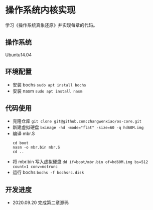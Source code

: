 # 操作系统内核实现

学习《操作系统真象还原》并实现每章的代码。

## 操作系统

Ubuntu14.04

## 环境配置

- 安装 bochs
    `sudo apt install bochs`
- 安装 nasm
    `sudo apt install nasm`

## 代码使用

- 克隆仓库
    `git clone git@github.com:zhangwenxiao/os-core.git` 
- 新建虚拟硬盘
    `bximage -hd -mode="flat" -size=60 -q hd60M.img`
- 编译 mbr.S
    ```shell
    cd boot
    nasm -o mbr.bin mbr.S
    cd ..
    ```
- 将 mbr.bin 写入虚拟硬盘
    `dd if=boot/mbr.bin of=hd60M.img bs=512 count=1 conv=notrunc`
- 运行 bochs
    `bochs -f bochsrc.disk`

## 开发进度
- 2020.09.20 完成第二章源码
